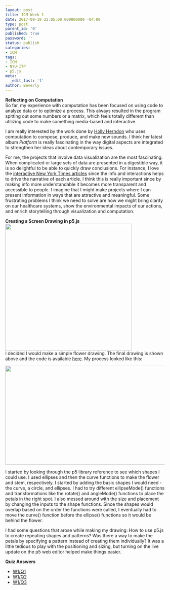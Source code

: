 ```yaml
---
layout: post
title: ICM Week 1
date: 2017-09-10 22:05:00.000000000 -04:00
type: post
parent_id: '0'
published: true
password: ''
status: publish
categories:
- ICM
tags:
- ICM
- NYU-ITP
- p5.js
meta:
  _edit_last: '1'
author: Beverly
---
```

<p><b>Reflecting on Computation</b><br />
So far, my experience with computation has been focused on using code to analyze data or to optimize a process. This always resulted in the program spitting out some numbers or a matrix, which feels totally different than utilizing code to make something media-based and interactive.</p>
<p>I am really interested by the work done by <a href="http://hollyherndon.com/">Holly Herndon</a> who uses computation to compose, produce, and make new sounds. I think her latest album <em>Platform</em> is really fascinating in the way digital aspects are integrated to strengthen her ideas about contemporary issues.</p>
<p>For me, the projects that involve data visualization are the most fascinating. When complicated or large sets of data are presented in a digestible way, it is so delightful to be able to quickly draw conclusions. For instance, I love the <a href="https://www.nytimes.com/interactive/2016/12/28/us/year-in-interactive-graphics.html">interactive New York Times articles</a> since the info and interactions helps to drive the narrative of each article. I think this is really important since by making info more understandable it becomes more transparent and accessible to people. I imagine that I might make projects where I can present information in ways that are attractive and meaningful. Some frustrating problems I think we need to solve are how we might bring clarity on our healthcare systems, show the environmental impacts of our actions, and enrich storytelling through visualization and computation.</p>
<p><b>Creating a Screen Drawing in p5.js</b><br />
<img class="alignnone wp-image-51 size-full" src="{{ site.baseurl }}/assets/old-wp-content/W1-p5-flower-drawing-final.png" alt="" width="400" height="400" /><br />
I decided I would make a simple flower drawing. The final drawing is shown above and the code is available <a href="http://alpha.editor.p5js.org/bevchou/sketches/BysNCYg5Z">here</a>. My process looked like this:</p>
<p><img class="alignnone size-full wp-image-64" src="{{ site.baseurl }}/assets/old-wp-content/W1-p5-flower-drawing-process.gif" alt="" width="700" height="312" /></p>
<p>I started by looking through the p5 library reference to see which shapes I could use. I used ellipses and then the curve functions to make the flower and stem, respectively. I started by adding the basic shapes I would need - the curve, a circle, and ellipses. I had to try different ellipseMode() functions and transformations like the rotate() and angleMode() functions to place the petals in the right spot. I also messed around with the size and placement by changing the inputs to the shape functions. Since the shapes would overlap based on the order the functions were called, I eventually had to move the curve() function before the ellipse() functions so it would be behind the flower.</p>
<p>I had some questions that arose while making my drawing: How to use p5.js to create repeating shapes and patterns? Was there a way to make the petals by specifying a pattern instead of creating them individually? It was a little tedious to play with the positioning and sizing, but turning on the live update on the p5 web editor helped make things easier.</p>
<p><b>Quiz Answers</b></p>
<ul>
<li><a href="http://alpha.editor.p5js.org/bevchou/sketches/rJNTEg0F-">W1/Q1</a></li>
<li><a href="http://alpha.editor.p5js.org/bevchou/sketches/H1jSdgCY-">W1/Q2</a></li>
<li><a href="http://alpha.editor.p5js.org/bevchou/sketches/r1bYFeRYZ">W1/Q3</a></li>
</ul>
